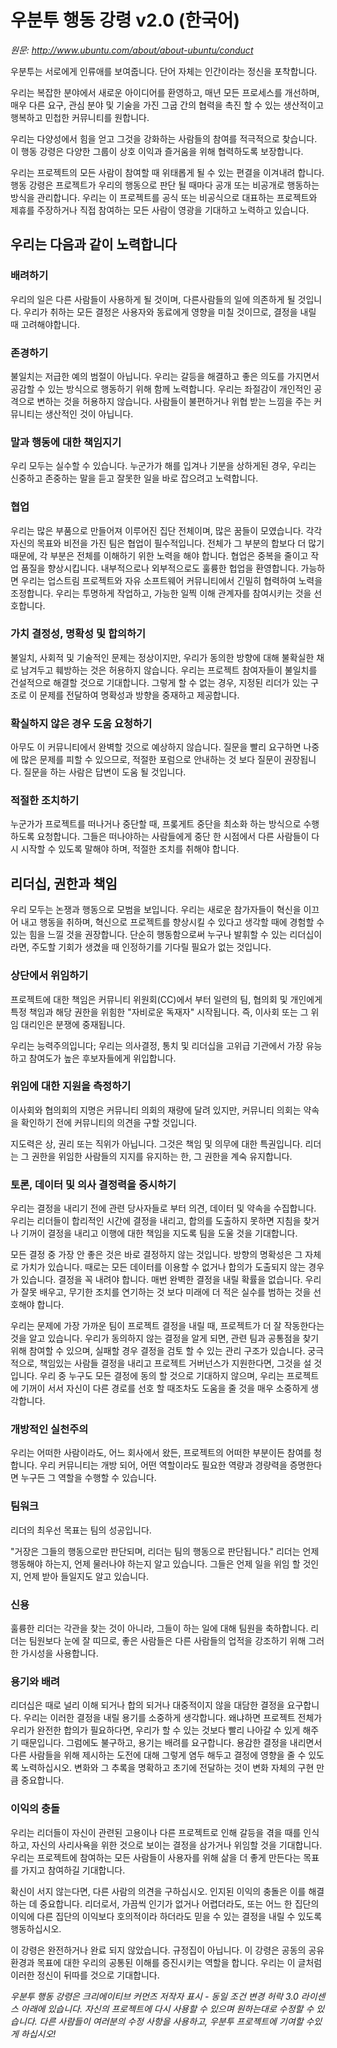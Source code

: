 # 우분투 행동 강령 v2.0 (한국어)
_원문: http://www.ubuntu.com/about/about-ubuntu/conduct_

우분투는 서로에게 인류애를 보여줍니다. 단어 자체는 인간이라는 정신을 포착합니다.

우리는 복잡한 분야에서 새로운 아이디어를 환영하고, 매년 모든 프로세스를 개선하며, 매우 다른 요구, 관심 분야 및 기술을 가진 그굽 간의 협력을 촉진 할 수 있는 생산적이고 행복하고 민첩한 커뮤니티를 원합니다.

우리는 다양성에서 힘을 얻고 그것을 강화하는 사람들의 참여를 적극적으로 찾습니다.
이 행동 강령은 다양한 그룹이 상호 이익과 즐거움을 위해 협력하도록 보장합니다.

우리는 프로젝트의 모든 사람이 참여할 때 위태롭게 될 수 있는 편결을 이겨내려 합니다.
행동 강령은 프로젝트가 우리의 행동으로 판단 될 때마다 공개 또는 비공개로 행동하는 방식을 관리합니다.
우리는 이 프로젝트를 공식 또는 비공식으로 대표하는 프로젝트와 제휴를 주장하거나 직접 참여하는 모든 사람이 영광을 기대하고 노력하고 있습니다.

## 우리는 다음과 같이 노력합니다
### 배려하기
우리의 일은 다른 사람들이 사용하게 될 것이며, 다른사람들의 일에 의존하게 될 것입니다. 우리가 취하는 모든 결정은 사용자와 동료에게 영향을 미칠 것이므로, 결정을 내릴 때 고려해야합니다.

### 존경하기
불일치는 저급한 예의 범절이 아닙니다.
우리는 갈등을 해결하고 좋은 의도를 가지면서 공감할 수 있는 방식으로 행동하기 위해 함께 노력합니다.
우리는 좌절감이 개인적인 공격으로 변하는 것을 허용하지 않습니다. 사람들이 불편하거나 위협 받는 느낌을 주는 커뮤니티는 생산적인 것이 아닙니다.

### 말과 행동에 대한 책임지기
우리 모두는 실수할 수 있습니다. 누군가가 해를 입겨나 기분을 상하게된 경우, 우리는 신중하고 존중하는 말을 듣고 잘못한 일을 바로 잡으려고 노력합니다.

### 협업
우리는 많은 부품으로 만들어져 이루어진 집단 전체이며, 많은 꿈들이 모였습니다. 각각 자신의 목표와 비전을 가진 팀은 협업이 필수적입니다. 전체가 그 부분의 합보다 더 많기 때문에, 각 부분은 전체를 이해하기 위한 노력을 해야 합니다. 협업은 중복을 줄이고 작업 품질을 향상시킵니다. 내부적으로나 외부적으로도 훌륭한 헙업을 환영합니다. 가능하면 우리는 업스트림 프로젝트와 자유 소프트웨어 커뮤니티에서 긴밀히 협력하여 노력을 조정합니다. 우리는 투명하게 작업하고, 가능한 일찍 이해 관계자를 참여시키는 것을 선호합니다.

### 가치 결정성, 명확성 및 합의하기
불일치, 사회적 및 기술적인 문제는 정상이지만, 우리가 동의한 방향에 대해 불확실한 채로 남겨두고 훼방하는 것은 허용하지 않습니다. 우리는 프로젝트 참여자들이 불일치를 건설적으로 해결할 것으로 기대합니다. 그렇게 할 수 없는 경우, 지정된 리더가 있는 구조로 이 문제를 전달하여 명확성과 방향을 중재하고 제공합니다.

### 확실하지 않은 경우 도움 요청하기
아무도 이 커뮤니티에서 완벽할 것으로 예상하지 않습니다. 질문을 빨리 요구하면 나중에 많은 문제를 피할 수 있으므로, 적절한 포럼으로 안내하는 것 보다 질문이 권장됩니다. 질문을 하는 사람은 답변이 도움 될 것입니다.

### 적절한 조치하기
누군가가 프로젝트를 떠나거나 중단할 때, 프롲게트 중단을 최소화 하는 방식으로 수행하도록 요청합니다.
그들은 떠나야하는 사람들에게 중단 한 시점에서 다른 사람들이 다시 시작할 수 있도록 말해야 하며, 적절한 조치를 취해야 합니다.

## 리더십, 권한과 책임
우리 모두는 논쟁과 행동으로 모범을 보입니다. 우리는 새로운 참가자들이 혁신을 이끄어 내고 행동을 취하며, 혁신으로 프로젝트를 향상시킬 수 있다고 생각할 때에 경험할 수 있는 힘을 느낄 것을 권장합니다. 단순히 행동함으로써 누구나 발휘할 수 있는 리더십이라면, 주도할 기회가 생겼을 때 인정하기를 기다릴 필요가 없는 것입니다.

### 상단에서 위임하기
프로젝트에 대한 책임은 커뮤니티 위원회(CC)에서 부터 일련의 팀, 협의회 및 개인에게 특정 책임과 해당 권한을 위힘한 "자비로운 독재자" 시작됩니다. 즉, 이사회 또는 그 위임 대리인은 분쟁에 중재됩니다.

우리는 능력주의입니다; 우리는 의사결정, 통치 및 리더십을 고위급 기관에서 가장 유능하고 참여도가 높은 후보자들에게 위입합니다.

### 위임에 대한 지원을 측정하기
이사회와 협의회의 지명은 커뮤니티 의회의 재량에 달려 있지만, 커뮤니티 의회는 약속을 확인하기 전에 커뮤니티의 의견을 구할 것입니다.

지도력은 상, 권리 또는 직위가 아닙니다. 그것은 책임 및 의무에 대한 특권입니다. 리더는 그 권한을 위임한 사람들의 지지를 유지하는 한, 그 권한을 계숙 유지합니다.

### 토론, 데이터 및 의사 결정력을 중시하기
우리는 결정을 내리기 전에 관련 당사자들로 부터 의견, 데이터 및 약속을 수집합니다. 우리는 리더들이 합리적인 시간에 결정을 내리고, 합의를 도출하지 못하면 지침을 찾거나 기꺼이 결정을 내리고 이행에 대한 책임을 지도록 팀을 도울 것을 기대합니다.

모든 결정 중 가장 안 좋은 것은 바로 결정하지 않는 것입니다. 방향의 명확성은 그 자체로 가치가 있습니다. 때로는 모든 데이터를 이용할 수 없거나 합의가 도출되지 않는 경우가 있습니다. 결정을 꼭 내려야 합니다. 매번 완벽한 결정을 내릴 확률을 없습니다. 우리가 잘못 배우고, 무기한 조치를 연기하는 것 보다 미래에 더 적은 실수를 범하는 것을 선호해야 합니다.

우리는 문제에 가장 가까운 팀이 프로젝트 결정을 내릴 때, 프로젝트가 더 잘 작동한다는 것을 알고 있습니다. 우리가 동의하지 않는 결정을 알게 되면, 관련 팀과 공통점을 찾기 위해 참여할 수 있으며, 실패할 경우 결정을 검토 할 수 있는 관리 구조가 있습니다. 궁극적으로, 책임있는 사람들 결정을 내리고 프로젝트 거버넌스가 지원한다면, 그것을 설 것입니다. 우리 중 누구도 모든 결정에 동의 할 것으로 기대하지 않으며, 우리는 프로젝트에 기꺼이 서서 자신이 다른 경로를 선호 할 때조차도 도움을 줄 것을 매우 소중하게 생각합니다.

### 개방적인 실천주의
우리는 어떠한 사람이라도, 어느 회사에서 왔든, 프로젝트의 어떠한 부분이든 참여를 청합니다. 우리 커뮤니티는 개방 되어, 어떤 역할이라도 필요한 역량과 경량력을 증명한다면 누구든 그 역할을 수행할 수 있습니다.

### 팀워크
리더의 최우선 목표는 팀의 성공입니다.

"거장은 그들의 행동으로만 판단되며, 리더는 팀의 행동으로 판단됩니다."
리더는 언제 행동해야 하는지, 언제 물러나야 하는지 알고 있습니다. 그들은 언제 일을 위임 할 것인지, 언제 받아 들일지도 알고 있습니다.

### 신용
훌륭한 리더는 각관을 찾는 것이 아니라, 그들이 하는 일에 대해 팀원을 축하합니다. 리더는 팀원보다 눈에 잘 띠므로, 좋은 사람들은 다른 사람들의 업적을 강조하기 위해 그러한 가시성을 사용합니다.

### 용기와 배려
리더십은 때로 널리 이해 되거나 합의 되거나 대중적이지 않을 대담한 결정을 요구합니다. 우리는 이러한 결정을 내릴 용기를 소중하게 생각합니다. 왜냐하면 프로젝트 전체가 우리가 완전한 합의가 필요하다면, 우리가 할 수 있는 것보다 빨리 나아갈 수 있게 해주기 때문입니다. 그럼에도 불구하고, 용기는 배려를 요구합니다. 용감한 결정을 내리면서 다른 사람들을 위해 제시하는 도전에 대해 그렇게 염두 해두고 결정에 영향을 줄 수 있도록 노력하십시오. 변화와 그 추록을 명확하고 초기에 전달하는 것이 변화 자체의 구현 만큼 중요합니다.

### 이익의 충돌
우리는 리더들이 자신이 관련된 고용이나 다른 프로젝트로 인해 갈등을 겪을 때를 인식하고, 자신의 사리사욕을 위한 것으로 보이는 결정을 삼가거나 위임할 것을 기대합니다. 우리는 프로젝트에 참여하는 모든 사람들이 사용자를 위해 삶을 더 좋게 만든다는 목표를 가지고 참여하길 기대합니다.

확신이 서지 않는다면, 다른 사람의 의견을 구하십시오. 인지된 이익의 충돌은 이를 해결하는 데 중요합니다. 리더로서, 가끔씩 인기가 없거나 어렵더라도, 또는 어느 한 집단의 이익에 다른 집단의 이익보다 호의적이라 하더라도 믿을 수 있는 결정을 내릴 수 있도록 행동하십시오.

이 강령은 완전하거나 완료 되지 않았습니다. 규정집이 아닙니다. 이 강령은 공동의 공유 환경과 목표에 대한 우리의 공통된 이해를 증진시키는 역할을 합니다. 우리는 이 글처럼 이러한 정신이 뒤따를 것으로 기대합니다.

_우분투 행동 강령은 크리에이티브 커먼즈 저작자 표시 - 동일 조건 변경 허락 3.0 라이센스 아래에 있습니다. 자신의 프로젝트에 다시 사용할 수 있으며 원하는대로 수정할 수 있습니다. 다른 사람들이 여러분의 수정 사항을 사용하고, 우분투 프로젝트에 기여할 수있게 하십시오!_